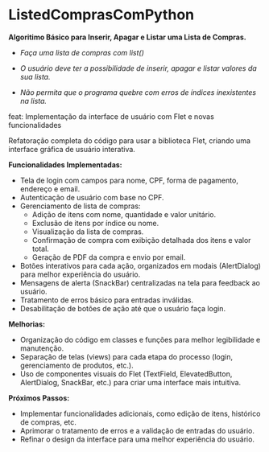 # ListedComprasComPython

**Algoritimo Básico para Inserir, Apagar e Listar uma Lista de Compras.**

* *Faça uma lista de compras com list()*

* *O usuário deve ter a possibilidade de inserir, apagar e listar valores da sua lista.*

* *Não permita que o programa quebre com erros de índices inexistentes na lista.*


feat: Implementação da interface de usuário com Flet e novas funcionalidades

Refatoração completa do código para usar a biblioteca Flet, criando uma interface gráfica de usuário interativa.

**Funcionalidades Implementadas:**

- Tela de login com campos para nome, CPF, forma de pagamento, endereço e email.
- Autenticação de usuário com base no CPF.
- Gerenciamento de lista de compras:
    - Adição de itens com nome, quantidade e valor unitário.
    - Exclusão de itens por índice ou nome.
    - Visualização da lista de compras.
    - Confirmação de compra com exibição detalhada dos itens e valor total.
    - Geração de PDF da compra e envio por email.
- Botões interativos para cada ação, organizados em modais (AlertDialog) para melhor experiência do usuário.
- Mensagens de alerta (SnackBar) centralizadas na tela para feedback ao usuário.
- Tratamento de erros básico para entradas inválidas.
- Desabilitação de botões de ação até que o usuário faça login.

**Melhorias:**

- Organização do código em classes e funções para melhor legibilidade e manutenção.
- Separação de telas (views) para cada etapa do processo (login, gerenciamento de produtos, etc.).
- Uso de componentes visuais do Flet (TextField, ElevatedButton, AlertDialog, SnackBar, etc.) para criar uma interface mais intuitiva.

**Próximos Passos:**

- Implementar funcionalidades adicionais, como edição de itens, histórico de compras, etc.
- Aprimorar o tratamento de erros e a validação de entradas do usuário.
- Refinar o design da interface para uma melhor experiência do usuário.